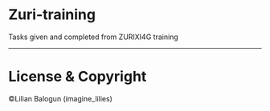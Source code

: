 # Zuri-training
Tasks given and completed from ZURIXI4G training

---
# License & Copyright

©Lilian Balogun (imagine_lilies)

